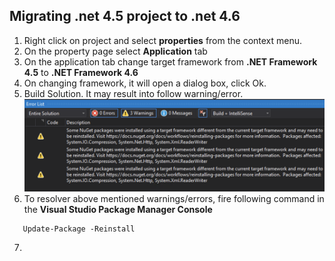 ## Migrating .net 4.5 project to .net 4.6

1. Right click on project and select **properties** from the context menu.
2. On the property page select **Application** tab 
3. On the application tab change target framework from **.NET Framework 4.5** to **.NET Framework 4.6**
4. On changing framework, it will open a dialog box, click Ok.
5. Build Solution. It may result into follow warning/error.
   ![Warnings](Warnings.png)
6. To resolver above mentioned warnings/errors, fire following command in the **Visual Studio Package Manager Console**
```
   Update-Package -Reinstall
```
7.
